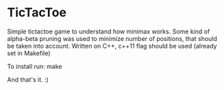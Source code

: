 # TicTacToe
Simple tictactoe game to understand how minimax works.
Some kind of alpha-beta pruning was used to minimize number of positions, that should be taken into account.
Written on C++, c++11 flag should be used (already set in Makefile)

To install run:
	make

And that's it. :)
